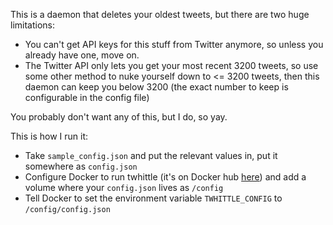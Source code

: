 This is a daemon that deletes your oldest tweets, but there are two huge limitations:
 * You can't get API keys for this stuff from Twitter anymore, so unless you already have one, move on.
 * The Twitter API only lets you get your most recent 3200 tweets, so use some other method to nuke yourself down to <= 3200 tweets, then this daemon can keep you below 3200 (the exact number to keep is configurable in the config file)

You probably don't want any of this, but I do, so yay.

This is how I run it:
 * Take `sample_config.json` and put the relevant values in, put it somewhere as `config.json`
 * Configure Docker to run twhittle (it's on Docker hub [here](https://hub.docker.com/r/cmsj/twhittle/)) and add a volume where your `config.json` lives as `/config`
 * Tell Docker to set the environment variable `TWHITTLE_CONFIG` to `/config/config.json`
